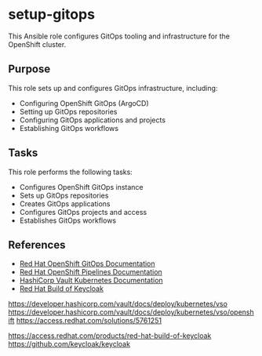 # setup-gitops

This Ansible role configures GitOps tooling and infrastructure for the OpenShift cluster.

## Purpose

This role sets up and configures GitOps infrastructure, including:
- Configuring OpenShift GitOps (ArgoCD)
- Setting up GitOps repositories
- Configuring GitOps applications and projects
- Establishing GitOps workflows

## Tasks

This role performs the following tasks:
- Configures OpenShift GitOps instance
- Sets up GitOps repositories
- Creates GitOps applications
- Configures GitOps projects and access
- Establishes GitOps workflows


## References

- [Red Hat OpenShift GitOps Documentation](https://docs.redhat.com/en/documentation/red_hat_openshift_gitops/1.16/html/installing_gitops/index)
- [Red Hat OpenShift Pipelines Documentation](https://docs.redhat.com/en/documentation/red_hat_openshift_pipelines/1.18/html/installing_and_configuring/index)
- [HashiCorp Vault Kubernetes Documentation](https://developer.hashicorp.com/vault/docs/deploy/kubernetes/vso)
- [Red Hat Build of Keycloak](https://access.redhat.com/products/red-hat-build-of-keycloak)

https://developer.hashicorp.com/vault/docs/deploy/kubernetes/vso
https://developer.hashicorp.com/vault/docs/deploy/kubernetes/vso/openshift
https://access.redhat.com/solutions/5761251

https://access.redhat.com/products/red-hat-build-of-keycloak
https://github.com/keycloak/keycloak

